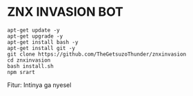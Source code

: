 <h1>ZNX INVASION BOT</h1>

```
apt-get update -y
apt-get upgrade -y
apt-get install bash -y
apt-get install git -y
git clone https://github.com/TheGetsuzoThunder/znxinvasion
cd znxinvasion
bash install.sh
npm srart
```

Fitur:
Intinya ga nyesel
